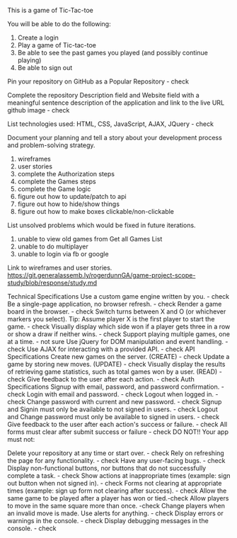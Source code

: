 This is a game of Tic-Tac-toe

You will be able to do the following:

1) Create a login
2) Play a game of Tic-tac-toe
3) Be able to see the past games you played (and possibly continue playing)
4) Be able to sign out

Pin your repository on GitHub as a Popular Repository - check

Complete the repository Description field and Website field with a meaningful sentence description of the application and link to the live URL github image - check

List technologies used: HTML, CSS, JavaScript, AJAX, JQuery - check

Document your planning and tell a story about your development process and problem-solving strategy.
1) wireframes
2) user stories
3) complete the Authorization steps
4) complete the Games steps
5) complete the Game logic
6) figure out how to update/patch to api
7) figure out how to hide/show things
8) figure out how to make boxes clickable/non-clickable

List unsolved problems which would be fixed in future iterations.
1) unable to view old games from Get all Games List
2) unable to do multiplayer
3) unable to login via fb or google

Link to wireframes and user stories.
https://git.generalassemb.ly/rogerdunnGA/game-project-scope-study/blob/response/study.md

Technical Specifications
 Use a custom game engine written by you. - check
 Be a single-page application, no browser refresh. - check
 Render a game board in the browser. - check
 Switch turns between X and O (or whichever markers you select). Tip: Assume player X is the first player to start the game. - check
 Visually display which side won if a player gets three in a row or show a draw if neither wins. - check
 Support playing multiple games, one at a time. - not sure
 Use jQuery for DOM manipulation and event handling.  - check
 Use AJAX for interacting with a provided API. - check
API Specifications
 Create new games on the server. (CREATE)  - check
 Update a game by storing new moves. (UPDATE)  - check
 Visually display the results of retrieving game statistics, such as total games won by a user. (READ)  - check
 Give feedback to the user after each action.  - check
Auth Specifications
 Signup with email, password, and password confirmation.  - check
 Login with email and password. - check
 Logout when logged in. - check
 Change password with current and new password. - check
 Signup and Signin must only be available to not signed in users. - check
 Logout and Change password must only be available to signed in users. - check
 Give feedback to the user after each action's success or failure. - check
 All forms must clear after submit success or failure - check
DO NOT!!
Your app must not:

 Delete your repository at any time or start over. - check
 Rely on refreshing the page for any functionality. - check
 Have any user-facing bugs. - check
 Display non-functional buttons, nor buttons that do not successfully complete a task. - check
 Show actions at inappropriate times (example: sign out button when not signed in). - check
 Forms not clearing at appropriate times (example: sign up form not clearing after success). - check
 Allow the same game to be played after a player has won or tied.-check
 Allow players to move in the same square more than once. -check
 Change players when an invalid move is made.
 Use alerts for anything.  - check
 Display errors or warnings in the console. - check
 Display debugging messages in the console. - check
